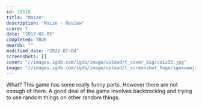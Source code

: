 ```yaml
---
id: 19518
title: "Maize"
description: "Maize - Review"
score: 7
date: "2017-02-05"
completed: TRUE
awards: ""
modified_date: "2022-07-04"
screenshots: []
cover: "//images.igdb.com/igdb/image/upload/t_cover_big/co1z33.jpg"
image: "//images.igdb.com/igdb/image/upload/t_screenshot_huge/igmxuwwj3degong4rqz8.jpg"
---
```

What? This game has some really funny parts. However there are not enough of them. A good deal of the game involves backtracking and trying to use random things on other random things.